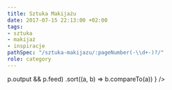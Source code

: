 ```yaml
---
title: Sztuka Makijażu
date: 2017-07-15 22:13:00 +02:00
tags:
- sztuka
- makijaż
- inspiracje
pathSpec: "/sztuka-makijazu/:pageNumber(-\\d+-)?/"
role: category
---
```


<div>
  <Feed posts={
    paramorph.categories['Sztuka Makijażu'].posts
      .filter(p => p.output && p.feed)
      .sort((a, b) => b.compareTo(a))
  } />
</div>

